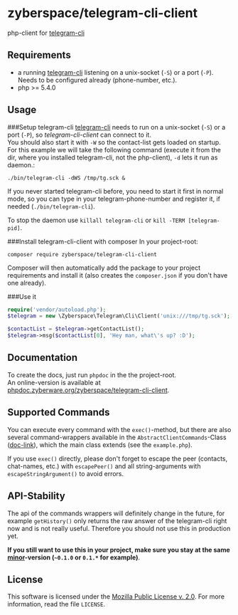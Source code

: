 zyberspace/telegram-cli-client
==============================
php-client for [telegram-cli](https://github.com/vysheng/tg/)

Requirements
------------
 - a running [telegram-cli](https://github.com/vysheng/tg/) listening on a unix-socket (`-S`) or a port (`-P`). Needs to be configured already (phone-number, etc.).
 - php >= 5.4.0

Usage
-----

###Setup telegram-cli
[telegram-cli](https://github.com/vysheng/tg/) needs to run on a unix-socket (`-S`) or a port (`-P`), so *telegram-cli-client* can connect to it.  
You should also start it with `-W` so the contact-list gets loaded on startup.  
For this example we will take the following command (execute it from the dir, where you installed telegram-cli, not the php-client), `-d` lets it run as daemon.:

```shell
./bin/telegram-cli -dWS /tmp/tg.sck &
```

If you never started telegram-cli before, you need to start it first in normal mode, so you can type in your telegram-phone-number and register it, if needed (`./bin/telegram-cli`).

To stop the daemon use `killall telegram-cli` or `kill -TERM [telegram-pid]`.

###Install telegram-cli-client with composer
In your project-root:

```shell
composer require zyberspace/telegram-cli-client
```

Composer will then automatically add the package to your project requirements and install it (also creates the `composer.json` if you don't have one already).

###Use it

```php
require('vendor/autoload.php');
$telegram = new \Zyberspace\Telegram\Cli\Client('unix:///tmp/tg.sck');

$contactList = $telegram->getContactList();
$telegram->msg($contactList[0], 'Hey man, what\'s up? :D');
```

Documentation
-------------
To create the docs, just run `phpdoc` in the the project-root.  
An online-version is available at [phpdoc.zyberware.org/zyberspace/telegram-cli-client](http://phpdoc.zyberware.org/zyberspace/telegram-cli-client/).

Supported Commands
------------------
You can execute every command with the `exec()`-method, but there are also several command-wrappers available in the `AbstractClientCommands`-Class ([doc-link](http://phpdoc.zyberware.org/zyberspace/telegram-cli-client/classes/Zyberspace.Telegram.Cli.AbstractClientCommands.html)), which the main class extends (see the `example.php`).

If you use `exec()` directly, please don't forget to escape the peer (contacts, chat-names, etc.) with `escapePeer()` and all string-arguments with `escapeStringArgument()` to avoid errors.

API-Stability
-------------
The api of the commands wrappers will definitely change in the future, for example `getHistory()` only returns the raw answer of the telegram-cli right now and is not really useful. Therefore you should not use this in production yet.

**If you still want to use this in your project, make sure you stay at the same [minor](http://semver.org/spec/v2.0.0.html)-version (`~0.1.0` or `0.1.*` for example)**.

License
-------
This software is licensed under the [Mozilla Public License v. 2.0](http://mozilla.org/MPL/2.0/). For more information, read the file `LICENSE`.
